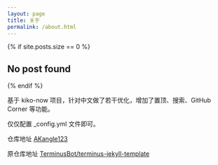 ```yaml
---
layout: page
title: 关于
permalink: /about.html
---
```


{% if site.posts.size == 0 %}
  <h2>No post found</h2>
{% endif %}


基于 kiko-now 项目，针对中文做了若干优化，增加了置顶、搜索、GitHub Corner 等功能。

仅仅配置 _config.yml 文件即可。

仓库地址 [AKangle123](https://github.com/AKangle123/akangle123.github.io)

原仓库地址 [TerminusBot/terminus-jekyll-template](https://github.com/TerminusBot/terminus-jekyll-template)